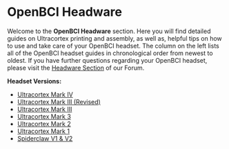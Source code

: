 # OpenBCI Headware


Welcome to the **OpenBCI Headware** section. Here you will find detailed guides on Ultracortex printing and assembly, as well as, helpful tips on how to use and take care of your OpenBCI headset. The column on the left lists all of the OpenBCI headset guides in chronological order from newest to oldest. If you have further questions regarding your OpenBCI headset, please visit the [Headware Section](http://openbci.com/index.php/forum/#/categories/headware) of our Forum.

**Headset Versions:**

* [Ultracortex Mark IV](http://docs.openbci.com/Headware/01-Ultracortex-Mark-IV)
* [Ultracortex Mark III (Revised)](http://docs.openbci.com/Headware/02-Ultracortex-Mark-III-Nova-Revised)
* [Ultracortex Mark III](http://docs.openbci.com/Headware/03-Ultracortex-Mark-III-Nova)
* [Ultracortex Mark 3](http://docs.openbci.com/Headware/04-Ultracortex-Mark-III)
* [Ultracortex Mark 2](http://docs.openbci.com/Headware/05-Ultracortex-Mark-II)
* [Ultracortex Mark 1](http://docs.openbci.com/Headware/06-Ultracortex-Mark-I)
* [Spiderclaw V1 & V2](http://docs.openbci.com/Headware/07-Spiderclaw-V1-V2)
